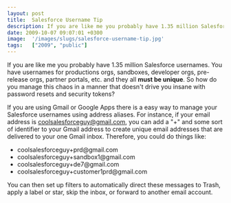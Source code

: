 ```yaml
---
layout: post
title:  Salesforce Username Tip
description: If you are like me you probably have 1.35 million Salesforce usernames. You have usernames for productions orgs, sandboxes, developer orgs, pre-release orgs, partner portals, etc. and they all must be unique. So how do you manage this chaos in a manner that doesnt drive you insane with password resets and security tokens?  If you are using Gmail or Google Apps there is a easy way to manage your Salesforce usernames using address aliases. For instance, if your email address is coolsalesforceguy@g
date: 2009-10-07 09:07:01 +0300
image:  '/images/slugs/salesforce-username-tip.jpg'
tags:   ["2009", "public"]
---
```

<p>If you are like me you probably have 1.35 million Salesforce usernames. You have usernames for productions orgs, sandboxes, developer orgs, pre-release orgs, partner portals, etc. and they all <strong>must be unique</strong>. So how do you manage this chaos in a manner that doesn't drive you insane with password resets and security tokens?</p>
<p>If you are using Gmail or Google Apps there is a easy way to manage your Salesforce usernames using address aliases. For instance, if your email address is <a href="mailto:coolsalesforceguy@gmail.com">coolsalesforceguy@gmail.com</a>, you can add a "+" and some sort of identifier to your Gmail address to create unique email addresses that are delivered to your one Gmail inbox. Therefore, you could do things like:</p>
<ul>
	<li>coolsalesforceguy+prd@gmail.com</li>
	<li>coolsalesforceguy+sandbox1@gmail.com</li>
	<li>coolsalesforceguy+de7@gmail.com</li>
	<li>coolsalesforceguy+customer1prd@gmail.com</li>
</ul>
You can then set up filters to automatically direct these messages to Trash, apply a label or star, skip the inbox, or forward to another email account.

